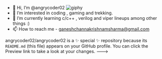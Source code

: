 - 👋 Hi, I’m @angrycoder02 ![giphy](https://user-images.githubusercontent.com/89573235/146045088-98e20e30-1096-44a3-98bc-02fe0a4cf3a3.gif)
- 👀 I’m interested in coding , gaming and trekking.
- 🌱 I’m currently learning c/c++ , verilog and viper lineups among other things :)
- 📫 How to reach me - ganeshchannakrishnamsharma@gmail.com

angrycoder02/angrycoder02 is a ✨ special ✨ repository because its `README.md` (this file) appears on your GitHub profile.
You can click the Preview link to take a look at your changes.
--->
